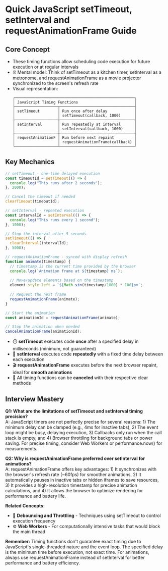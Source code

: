 # Quick JavaScript setTimeout, setInterval and requestAnimationFrame Guide

## Core Concept
- These timing functions allow scheduling code execution for future execution or at regular intervals
- ⏰ Mental model: Think of setTimeout as a kitchen timer, setInterval as a metronome, and requestAnimationFrame as a movie projector synchronized to the screen's refresh rate
- Visual representation:
  ```
  ┌─────────────────────────────────────────────────────┐
  │ JavaScript Timing Functions                         │
  ├───────────────────┬─────────────────────────────────┤
  │ setTimeout        │ Run once after delay            │
  │                   │ setTimeout(callback, 1000)      │
  ├───────────────────┼─────────────────────────────────┤
  │ setInterval       │ Run repeatedly at interval      │
  │                   │ setInterval(callback, 1000)     │
  ├───────────────────┼─────────────────────────────────┤
  │ requestAnimationF │ Run before next repaint         │
  │                   │ requestAnimationFrame(callback) │
  └───────────────────┴─────────────────────────────────┘
  ```

## Key Mechanics
```javascript
// setTimeout - one-time delayed execution
const timeoutId = setTimeout(() => {
  console.log("This runs after 2 seconds");
}, 2000);

// Cancel the timeout if needed
clearTimeout(timeoutId);

// setInterval - repeated execution
const intervalId = setInterval(() => {
  console.log("This runs every 1 second");
}, 1000);

// Stop the interval after 5 seconds
setTimeout(() => {
  clearInterval(intervalId);
}, 5000);

// requestAnimationFrame - synced with display refresh
function animate(timestamp) {
  // timestamp is the current time provided by the browser
  console.log(`Animation frame at ${timestamp} ms`);
  
  // Move/update elements based on the timestamp
  element.style.left = `${Math.sin(timestamp/1000) * 100}px`;
  
  // Request the next frame
  requestAnimationFrame(animate);
}

// Start the animation
const animationId = requestAnimationFrame(animate);

// Stop the animation when needed
cancelAnimationFrame(animationId);
```

- ⏱️ **setTimeout** executes code **once** after a specified delay in milliseconds (minimum, not guaranteed)
- 🔄 **setInterval** executes code **repeatedly** with a fixed time delay between each execution
- 🎬 **requestAnimationFrame** executes before the next browser repaint, ideal for **smooth animations**
- 🛑 All timing functions can be **canceled** with their respective clear methods

## Interview Mastery
**Q1: What are the limitations of setTimeout and setInterval timing precision?**  
A: JavaScript timers are not perfectly precise for several reasons: 1) The minimum delay can be clamped (e.g., 4ms for inactive tabs), 2) The event loop might be busy, delaying execution, 3) Callbacks only run when the call stack is empty, and 4) Browser throttling for background tabs or power saving. For precise timing, consider Web Workers or performance.now() for measurements.

**Q2: Why is requestAnimationFrame preferred over setInterval for animations?**  
A: requestAnimationFrame offers key advantages: 1) It synchronizes with the browser's refresh rate (~60fps) for smoother animations, 2) It automatically pauses in inactive tabs or hidden iframes to save resources, 3) It provides a high-resolution timestamp for precise animation calculations, and 4) It allows the browser to optimize rendering for performance and battery life.

**Related Concepts:**
- 📡 **Debouncing and Throttling** - Techniques using setTimeout to control execution frequency
- ⚙️ **Web Workers** - For computationally intensive tasks that would block the main thread

**Remember:** Timing functions don't guarantee exact timing due to JavaScript's single-threaded nature and the event loop. The specified delay is the minimum time before execution, not exact time. For animations, always use requestAnimationFrame instead of setInterval for better performance and battery efficiency.

